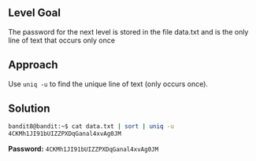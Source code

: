 ## Level Goal
The password for the next level is stored in the file data.txt and is the only line of text that occurs only once

## Approach
Use <code>uniq -u</code> to find the unique line of text (only occurs once).

## Solution
```zsh
bandit8@bandit:~$ cat data.txt | sort | uniq -u
4CKMh1JI91bUIZZPXDqGanal4xvAg0JM
```
<strong>Password:</strong> <code>4CKMh1JI91bUIZZPXDqGanal4xvAg0JM</code>
